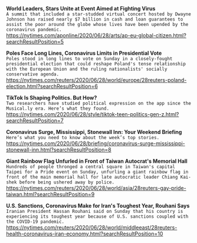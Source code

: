 **World Leaders, Stars Unite at Event Aimed at Fighting Virus**\
`A summit that included a star-studded virtual concert hosted by Dwayne Johnson has raised nearly $7 billion in cash and loan guarantees to assist the poor around the globe whose lives have been upended by the coronavirus pandemic.`\
https://nytimes.com/aponline/2020/06/28/arts/ap-eu-global-citizen.html?searchResultPosition=5

**Poles Face Long Lines, Coronavirus Limits in Presidential Vote**\
`Poles stood in long lines to vote on Sunday in a closely-fought presidential election that could reshape Poland's tense relationship with the European Union and the ruling nationalists' socially conservative agenda. `\
https://nytimes.com/reuters/2020/06/28/world/europe/28reuters-poland-election.html?searchResultPosition=6

**TikTok Is Shaping Politics. But How?**\
`Two researchers have studied political expression on the app since the Musical.ly era. Here’s what they found.`\
https://nytimes.com/2020/06/28/style/tiktok-teen-politics-gen-z.html?searchResultPosition=7

**Coronavirus Surge, Mississippi, Stonewall Inn: Your Weekend Briefing**\
`Here’s what you need to know about the week’s top stories.`\
https://nytimes.com/2020/06/28/briefing/coronavirus-surge-mississippi-stonewall-inn.html?searchResultPosition=8

**Giant Rainbow Flag Unfurled in Front of Taiwan Autocrat's Memorial Hall**\
`Hundreds of people thronged a central square in Taiwan's capital Taipei for a Pride event on Sunday, unfurling a giant rainbow flag in front of the main memorial hall for late autocratic leader Chiang Kai-shek before being ushered away by police.`\
https://nytimes.com/reuters/2020/06/28/world/asia/28reuters-gay-pride-taiwan.html?searchResultPosition=9

**U.S. Sanctions, Coronavirus Make for Iran's Toughest Year, Rouhani Says**\
`Iranian President Hassan Rouhani said on Sunday that his country is experiencing its toughest year because of U.S. sanctions coupled with the COVID-19 pandemic.`\
https://nytimes.com/reuters/2020/06/28/world/middleeast/28reuters-health-coronavirus-iran-economy.html?searchResultPosition=10

